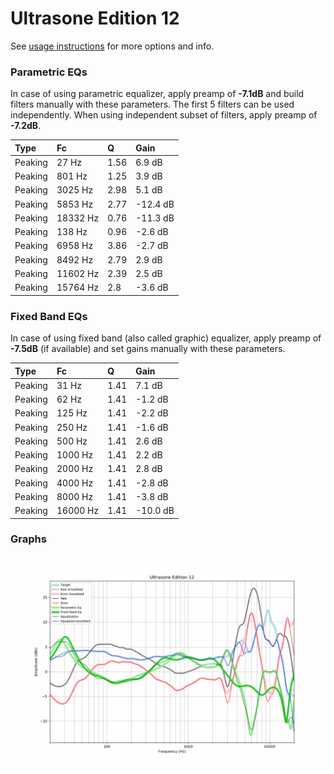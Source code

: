 # Ultrasone Edition 12
See [usage instructions](https://github.com/jaakkopasanen/AutoEq#usage) for more options and info.

### Parametric EQs
In case of using parametric equalizer, apply preamp of **-7.1dB** and build filters manually
with these parameters. The first 5 filters can be used independently.
When using independent subset of filters, apply preamp of **-7.2dB**.

| Type    | Fc       |    Q | Gain     |
|:--------|:---------|:-----|:---------|
| Peaking | 27 Hz    | 1.56 | 6.9 dB   |
| Peaking | 801 Hz   | 1.25 | 3.9 dB   |
| Peaking | 3025 Hz  | 2.98 | 5.1 dB   |
| Peaking | 5853 Hz  | 2.77 | -12.4 dB |
| Peaking | 18332 Hz | 0.76 | -11.3 dB |
| Peaking | 138 Hz   | 0.96 | -2.6 dB  |
| Peaking | 6958 Hz  | 3.86 | -2.7 dB  |
| Peaking | 8492 Hz  | 2.79 | 2.9 dB   |
| Peaking | 11602 Hz | 2.39 | 2.5 dB   |
| Peaking | 15764 Hz | 2.8  | -3.6 dB  |

### Fixed Band EQs
In case of using fixed band (also called graphic) equalizer, apply preamp of **-7.5dB**
(if available) and set gains manually with these parameters.

| Type    | Fc       |    Q | Gain     |
|:--------|:---------|:-----|:---------|
| Peaking | 31 Hz    | 1.41 | 7.1 dB   |
| Peaking | 62 Hz    | 1.41 | -1.2 dB  |
| Peaking | 125 Hz   | 1.41 | -2.2 dB  |
| Peaking | 250 Hz   | 1.41 | -1.6 dB  |
| Peaking | 500 Hz   | 1.41 | 2.6 dB   |
| Peaking | 1000 Hz  | 1.41 | 2.2 dB   |
| Peaking | 2000 Hz  | 1.41 | 2.8 dB   |
| Peaking | 4000 Hz  | 1.41 | -2.8 dB  |
| Peaking | 8000 Hz  | 1.41 | -3.8 dB  |
| Peaking | 16000 Hz | 1.41 | -10.0 dB |

### Graphs
![](./Ultrasone%20Edition%2012.png)